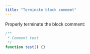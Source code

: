 ```yaml
---
title: "Terminate block comment"
---
```


Properly terminate the block comment:

```ts
/**
 * Comment text
 */
function test() {}
```
